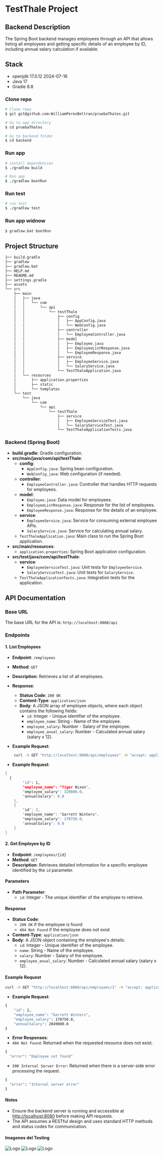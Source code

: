 # TestThale Project

## Backend Description

The Spring Boot backend manages employees through an API that allows listing all employees and getting specific details of an employee by ID, including annual salary calculation if available.

## Stack

- openjdk 17.0.12 2024-07-16
- Java 17
- Gradle 8.8

### Clone repo

```bash
# Clone repo
$ git git@github.com:WilliamPerezBeltran/pruebaThales.git

# Go to app directory
$ cd pruebaThales

# Go to backend folder
$ cd backend

```
### Run app

```bash
# install dependencies 
$ ./gradlew build

# Run app
$ ./gradlew bootRun
```

### Run test

```bash
# run test
$ ./gradlew test
```

### Run app widnow 
```bash
$ gradlew.bat bootRun
```

## Project Structure

```bash
├── build.gradle
├── gradlew
├── gradlew.bat
├── HELP.md
├── README.md
├── settings.gradle
├── assets
└── src
    ├── main
    │   ├── java
    │   │   └── com
    │   │       └── api
    │   │           └── testThale
    │   │               ├── config
    │   │               │   ├── AppConfig.java
    │   │               │   └── WebConfig.java
    │   │               ├── controller
    │   │               │   └── EmployeeController.java
    │   │               ├── model
    │   │               │   ├── Employee.java
    │   │               │   ├── EmployeeListResponse.java
    │   │               │   └── EmployeeResponse.java
    │   │               ├── service
    │   │               │   ├── EmployeeService.java
    │   │               │   └── SalaryService.java
    │   │               └── TestThaleApplication.java
    │   └── resources
    │       ├── application.properties
    │       ├── static
    │       └── templates
    └── test
        └── java
            └── com
                └── api
                    └── testThale
                        ├── service
                        │   ├── EmployeeServiceTest.java
                        │   └── SalaryServiceTest.java
                        └── TestThaleApplicationTests.java

```

### Backend (Spring Boot)

- **build.gradle**: Gradle configuration.
- **src/main/java/com/api/testThale**:
  - **config**:
    - `AppConfig.java`: Spring bean configuration.
    - `WebConfig.java`: Web configuration (if needed).
  - **controller**:
    - `EmployeeController.java`: Controller that handles HTTP requests for employees.
  - **model**:
    - `Employee.java`: Data model for employees.
    - `EmployeeListResponse.java`: Response for the list of employees.
    - `EmployeeResponse.java`: Response for the details of an employee.
  - **service**:
    - `EmployeeService.java`: Service for consuming external employee APIs.
    - `SalaryService.java`: Service for calculating annual salary.
  - `TestThaleApplication.java`: Main class to run the Spring Boot application.
- **src/main/resources**:
  - `application.properties`: Spring Boot application configuration.
- **src/test/java/com/api/testThale**:
  - **service**:
    - `EmployeeServiceTest.java`: Unit tests for `EmployeeService`.
    - `SalaryServiceTest.java`: Unit tests for `SalaryService`.
  - `TestThaleApplicationTests.java`: Integration tests for the application.


## API Documentation

### Base URL

The base URL for the API is: `http://localhost:8080/api`

### Endpoints

#### 1. List Employees

- **Endpoint**: `/employees`
- **Method**: `GET`
- **Description**: Retrieves a list of all employees.
- **Response**: 
  - **Status Code**: `200 OK`
  - **Content-Type**: `application/json`
  - **Body**: A JSON array of employee objects, where each object contains the following fields:
    - `id`: Integer - Unique identifier of the employee.
    - `employee_name`: String - Name of the employee.
    - `employee_salary`: Number - Salary of the employee.
    - `employee_anual_salary`: Number - Calculated annual salary (salary x 12).

- **Example Request**:
```bash
	curl -X GET "http://localhost:8080/api/employees" -H "accept: application/json"
```

- **Example Request**:

```bash
[
  {
        "id": 1,
        "employee_name": "Tiger Nixon",
        "employee_salary": 320800.0,
        "annualSalary": 0.0
    },
    {
        "id": 2,
        "employee_name": "Garrett Winters",
        "employee_salary": 170750.0,
        "annualSalary": 0.0
    }
]
```


#### 2. Get Employee by ID

- **Endpoint**: `/employees/{id}`
- **Method**: `GET`
- **Description**: Retrieves detailed information for a specific employee identified by the `id` parameter.

#### Parameters

- **Path Parameter**:
  - `id`: Integer - The unique identifier of the employee to retrieve.

#### Response

- **Status Code**: 
  - `200 OK` if the employee is found
  - `404 Not Found` if the employee does not exist
- **Content-Type**: `application/json`
- **Body**: A JSON object containing the employee's details:
  - `id`: Integer - Unique identifier of the employee.
  - `name`: String - Name of the employee.
  - `salary`: Number - Salary of the employee.
  - `employee_anual_salary`: Number - Calculated annual salary (salary x 12).

#### Example Request

```bash
curl -X GET "http://localhost:8080/api/employees/1" -H "accept: application/json"
```

- **Example Request**:
```bash
{
    "id": 2,
    "employee_name": "Garrett Winters",
    "employee_salary": 170750.0,
    "annualSalary": 2049000.0
}
```

- **Error Responses**:
- `404 Not Found`: Returned when the requested resource does not exist.
```bash
{
  "error": "Employee not found"

```
- `500 Internal Server Error`: Returned when there is a server-side error processing the request.

```bash
{
  "error": "Internal server error"
}

```


#### Notes

- Ensure the backend server is running and accessible at [http://localhost:8080](http://localhost:8080) before making API requests.
- The API assumes a RESTful design and uses standard HTTP methods and status codes for communication.

#### Imagenes del Testing
![Logo](assets/imagen1.png)
![Logo](assets/imagen2.png)
![Logo](assets/imagen3.png)

